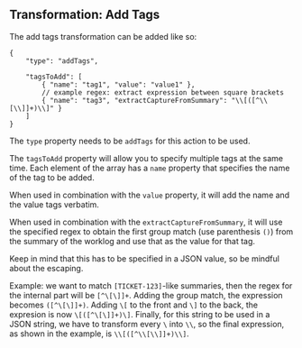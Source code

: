 ## Transformation: Add Tags

The add tags transformation can be added like so:

```json5
{
    "type": "addTags",

    "tagsToAdd": [
        { "name": "tag1", "value": "value1" },
        // example regex: extract expression between square brackets
        { "name": "tag3", "extractCaptureFromSummary": "\\[([^\\[\\]]+)\\]" }
    ]
}
```

The `type` property needs to be `addTags` for this action to be used.

The `tagsToAdd` property will allow you to specify multiple tags at the same time. Each element of the array has a `name` property that specifies the name of the tag to be added.

When used in combination with the `value` property, it will add the name and the value tags verbatim.

When used in combination with the `extractCaptureFromSummary`, it will use the specified regex to obtain the first group match (use parenthesis `()`) from the summary of the worklog and use that as the value for that tag.

Keep in mind that this has to be specified in a JSON value, so be mindful about the escaping.

Example: we want to match `[TICKET-123]`-like summaries, then the regex for the internal part will be `[^\[\]]+`. Adding the group match, the expression becomes `([^\[\]]+)`. Adding `\[` to the front and `\]` to the back, the expresion is now `\[([^\[\]]+)\]`. Finally, for this string to be used in a JSON string, we have to transform every `\` into `\\`, so the final expression, as shown in the example, is `\\[([^\\[\\]]+)\\]`.